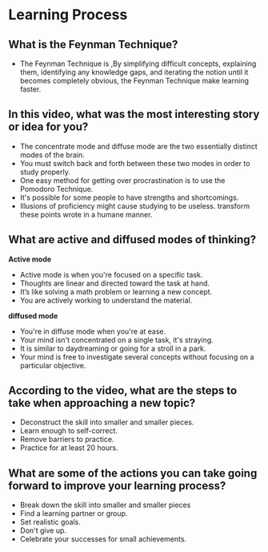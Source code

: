 # Learning Process

## What is the Feynman Technique?

- The Feynman Technique is ,By simplifying difficult concepts, explaining them, identifying any knowledge gaps, and iterating the notion until it becomes completely obvious, the Feynman Technique make learning faster.
## In this video, what was the most interesting story or idea for you?

- The concentrate mode and diffuse mode are the two essentially distinct modes of the brain.
- You must switch back and forth between these two modes in order to study properly.
- One easy method for getting over procrastination is to use the Pomodoro Technique.
- It's possible for some people to have strengths and shortcomings.
- Illusions of proficiency might cause studying to be useless. transform these points wrote in a humane manner.
## What are active and diffused modes of thinking?

**Active mode**

- Active mode is when you're focused on a specific task.
- Thoughts are linear and directed toward the task at hand.
- It’s like solving a math problem or learning a new concept.
- You are actively working to understand the material.
  
**diffused mode**
- You're in diffuse mode when you're at ease.
- Your mind isn't concentrated on a single task, it's straying.
- It is similar to daydreaming or going for a stroll in a park.
- Your mind is free to investigate several concepts without focusing on a particular objective.
 ## According to the video, what are the steps to take when approaching a new topic? 
 - Deconstruct the skill into smaller and smaller pieces.
- Learn enough to self-correct.
- Remove barriers to practice.
- Practice for at least 20 hours.
## What are some of the actions you can take going forward to improve your learning process?
 - Break down the skill into smaller and smaller pieces
 - Find a learning partner or group.
 - Set realistic goals.
 - Don't give up.
 - Celebrate your successes for small achievements.